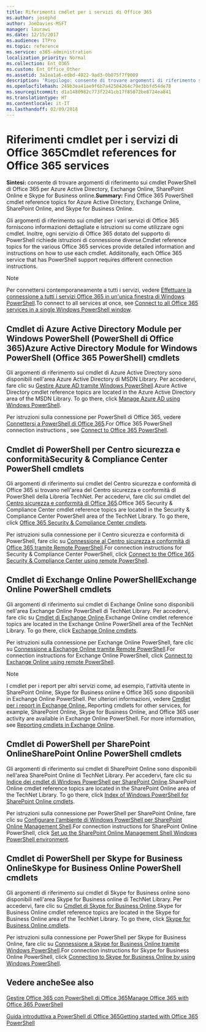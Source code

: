 ```yaml
---
title: Riferimenti cmdlet per i servizi di Office 365
ms.author: josephd
author: JoeDavies-MSFT
manager: laurawi
ms.date: 12/15/2017
ms.audience: ITPro
ms.topic: reference
ms.service: o365-administration
localization_priority: Normal
ms.collection: Ent_O365
ms.custom: Ent_Office_Other
ms.assetid: 3a1ea1a6-edbd-4922-9ad3-0b075f7f9009
description: 'Riepilogo: consente di trovare argomenti di riferimento sui cmdlet PowerShell di Office 365 per Azure Active Directory, Exchange Online, SharePoint Online e Skype for Business online.'
ms.openlocfilehash: 249b3ea41ae9f6b7a42504264c79e3bbfd54de78
ms.sourcegitcommit: d1a1480982c773f2241cb17f85072be8724ea841
ms.translationtype: HT
ms.contentlocale: it-IT
ms.lasthandoff: 02/09/2018
---
```

# <a name="cmdlet-references-for-office-365-services"></a><span data-ttu-id="4df30-103">Riferimenti cmdlet per i servizi di Office 365</span><span class="sxs-lookup"><span data-stu-id="4df30-103">Cmdlet references for Office 365 services</span></span>

 <span data-ttu-id="4df30-104">**Sintesi:** consente di trovare argomenti di riferimento sui cmdlet PowerShell di Office 365 per Azure Active Directory, Exchange Online, SharePoint Online e Skype for Business online.</span><span class="sxs-lookup"><span data-stu-id="4df30-104">**Summary:** Find Office 365 PowerShell cmdlet reference topics for Azure Active Directory, Exchange Online, SharePoint Online, and Skype for Business Online.</span></span>
  
<span data-ttu-id="4df30-p101">Gli argomenti di riferimento sui cmdlet per i vari servizi di Office 365 forniscono informazioni dettagliate e istruzioni su come utilizzare ogni cmdlet. Inoltre, ogni servizio di Office 365 dotato del supporto di PowerShell richiede istruzioni di connessione diverse.</span><span class="sxs-lookup"><span data-stu-id="4df30-p101">Cmdlet reference topics for the various Office 365 services provide detailed information and instructions on how to use each cmdlet. Addiitonally, each Office 365 service that has PowerShell support requires different connection instructions.</span></span>
  
> [!NOTE]
> <span data-ttu-id="4df30-107">Per connettersi contemporaneamente a tutti i servizi, vedere [Effettuare la connessione a tutti i servizi Office 365 in un'unica finestra di Windows PowerShell](connect-to-all-office-365-services-in-a-single-windows-powershell-window.md).</span><span class="sxs-lookup"><span data-stu-id="4df30-107">To connect to all services at once, see [Connect to all Office 365 services in a single Windows PowerShell window](connect-to-all-office-365-services-in-a-single-windows-powershell-window.md).</span></span> 
  
## <a name="azure-active-directory-module-for-windows-powershell-office-365-powershell-cmdlets"></a><span data-ttu-id="4df30-108">Cmdlet di Azure Active Directory Module per Windows PowerShell (PowerShell di Office 365)</span><span class="sxs-lookup"><span data-stu-id="4df30-108">Azure Active Directory Module for Windows PowerShell (Office 365 PowerShell) cmdlets</span></span>

<span data-ttu-id="4df30-p102">Gli argomenti di riferimento sui cmdlet di Azure Active Directory sono disponibili nell'area Azure Active Directory di MSDN Library. Per accedervi, fare clic su [Gestire Azure AD tramite Windows PowerShell](https://go.microsoft.com/fwlink/p/?LinkId=691475).</span><span class="sxs-lookup"><span data-stu-id="4df30-p102">Azure Active Directory cmdlet reference topics are located in the Azure Active Directory area of the MSDN Library. To go there, click [Manage Azure AD using Windows PowerShell](https://go.microsoft.com/fwlink/p/?LinkId=691475).</span></span>
  
<span data-ttu-id="4df30-111">Per istruzioni sulla connessione per PowerShell di Office 365, vedere [Connettersi a PowerShell di Office 365](connect-to-office-365-powershell.md).</span><span class="sxs-lookup"><span data-stu-id="4df30-111">For Office 365 PowerShell connection instructions , see [Connect to Office 365 PowerShell](connect-to-office-365-powershell.md).</span></span>
  
## <a name="security-amp-compliance-center-powershell-cmdlets"></a><span data-ttu-id="4df30-112">Cmdlet di PowerShell per Centro sicurezza e conformità</span><span class="sxs-lookup"><span data-stu-id="4df30-112">Security &amp; Compliance Center PowerShell cmdlets</span></span>

<span data-ttu-id="4df30-p103">Gli argomenti di riferimento sui cmdlet del Centro sicurezza e conformità di Office 365 si trovano nell'area del Centro sicurezza e conformità di PowerShell della Libreria TechNet. Per accedervi, fare clic sui cmdlet del [Centro sicurezza e conformità di Office 365](https://go.microsoft.com/fwlink/p/?LinkId=627085).</span><span class="sxs-lookup"><span data-stu-id="4df30-p103">Office 365 Security &amp; Compliance Center cmdlet reference topics are located in the Security &amp; Compliance Center PowerShell area of the TechNet Library. To go there, click [Office 365 Security &amp; Compliance Center cmdlets](https://go.microsoft.com/fwlink/p/?LinkId=627085).</span></span>
  
<span data-ttu-id="4df30-115">Per istruzioni sulla connessione per il Centro sicurezza e conformità di PowerShell, fare clic su [Connessione al Centro sicurezza e conformità di Office 365 tramite Remote PowerShell](https://go.microsoft.com/fwlink/p/?LinkId=627084).</span><span class="sxs-lookup"><span data-stu-id="4df30-115">For connection instructions for Security &amp; Compliance Center PowerShell, click [Connect to the Office 365 Security &amp; Compliance Center using remote PowerShell](https://go.microsoft.com/fwlink/p/?LinkId=627084).</span></span>
  
## <a name="exchange-online-powershell-cmdlets"></a><span data-ttu-id="4df30-116">Cmdlet di Exchange Online PowerShell</span><span class="sxs-lookup"><span data-stu-id="4df30-116">Exchange Online PowerShell cmdlets</span></span>

<span data-ttu-id="4df30-p104">Gli argomenti di riferimento sui cmdlet di Exchange Online sono disponibili nell'area Exchange Online PowerShell di TechNet Library. Per accedervi, fare clic su [Cmdlet di Exchange Online](https://go.microsoft.com/fwlink/p/?LinkID=328213).</span><span class="sxs-lookup"><span data-stu-id="4df30-p104">Exchange Online cmdlet reference topics are located in the Exchange Online PowerShell area of the TechNet Library. To go there, click [Exchange Online cmdlets](https://go.microsoft.com/fwlink/p/?LinkID=328213).</span></span>
  
<span data-ttu-id="4df30-119">Per istruzioni sulla connessione per Exchange Online PowerShell, fare clic su [Connessione a Exchange Online tramite Remote PowerShell](https://go.microsoft.com/fwlink/p/?LinkId=396554).</span><span class="sxs-lookup"><span data-stu-id="4df30-119">For connection instructions for Exchange Online PowerShell, click [Connect to Exchange Online using remote PowerShell](https://go.microsoft.com/fwlink/p/?LinkId=396554).</span></span>
  
> [!NOTE]
> <span data-ttu-id="4df30-p105">I cmdlet per i report per altri servizi come, ad esempio, l'attività utente in SharePoint Online, Skype for Business online e Office 365 sono disponibili in Exchange Online PowerShell. Per ulteriori informazioni, vedere [Cmdlet per i report in Exchange Online.](https://go.microsoft.com/fwlink/p/?LinkId=691595).</span><span class="sxs-lookup"><span data-stu-id="4df30-p105">Reporting cmdlets for other services, for example, SharePoint Online, Skype for Business Online, and Office 365 user activity are available in Exchange Online PowerShell. For more information, see [Reporting cmdlets in Exchange Online](https://go.microsoft.com/fwlink/p/?LinkId=691595).</span></span> 
  
## <a name="sharepoint-online-powershell-cmdlets"></a><span data-ttu-id="4df30-122">Cmdlet di PowerShell per SharePoint Online</span><span class="sxs-lookup"><span data-stu-id="4df30-122">SharePoint Online PowerShell cmdlets</span></span>

<span data-ttu-id="4df30-p106">Gli argomenti di riferimento sui cmdlet di SharePoint Online sono disponibili nell'area SharePoint Online di TechNet Library. Per accedervi, fare clic su [Indice dei cmdlet di Windows PowerShell per SharePoint Online](https://go.microsoft.com/fwlink/p/?LinkId=691476).</span><span class="sxs-lookup"><span data-stu-id="4df30-p106">SharePoint Online cmdlet reference topics are located in the SharePoint Online area of the TechNet Library. To go there, click [Index of Windows PowerShell for SharePoint Online cmdlets](https://go.microsoft.com/fwlink/p/?LinkId=691476).</span></span>
  
<span data-ttu-id="4df30-125">Per istruzioni sulla connessione per PowerShell per SharePoint Online, fare clic su [Configurare l'ambiente di Windows PowerShell per SharePoint Online Management Shell](https://go.microsoft.com/fwlink/p/?LinkId=691603).</span><span class="sxs-lookup"><span data-stu-id="4df30-125">For connection instructions for SharePoint Online PowerShell, click [Set up the SharePoint Online Management Shell Windows PowerShell environment](https://go.microsoft.com/fwlink/p/?LinkId=691603).</span></span>
  
## <a name="skype-for-business-online-powershell-cmdlets"></a><span data-ttu-id="4df30-126">Cmdlet di PowerShell per Skype for Business Online</span><span class="sxs-lookup"><span data-stu-id="4df30-126">Skype for Business Online PowerShell cmdlets</span></span>

<span data-ttu-id="4df30-p107">Gli argomenti di riferimento sui cmdlet di Skype for Business online sono disponibili nell'area Skype for Business online di TechNet Library. Per accedervi, fare clic su [Cmdlet di Skype for Business Online](https://go.microsoft.com/fwlink/p/?LinkId=691474).</span><span class="sxs-lookup"><span data-stu-id="4df30-p107">Skype for Business Online cmdlet reference topics are located in the Skype for Business Online area of the TechNet Library. To go there, click [Skype for Business Online cmdlets](https://go.microsoft.com/fwlink/p/?LinkId=691474).</span></span>
  
<span data-ttu-id="4df30-129">Per istruzioni sulla connessione per PowerShell per Skype for Business Online, fare clic su [Connessione a Skype for Business Online tramite Windows PowerShell](https://go.microsoft.com/fwlink/p/?LinkId=691607).</span><span class="sxs-lookup"><span data-stu-id="4df30-129">For connection instructions for Skype for Business Online PowerShell, click [Connecting to Skype for Business Online by using Windows PowerShell](https://go.microsoft.com/fwlink/p/?LinkId=691607).</span></span>
  
## <a name="see-also"></a><span data-ttu-id="4df30-130">Vedere anche</span><span class="sxs-lookup"><span data-stu-id="4df30-130">See also</span></span>

#### 

[<span data-ttu-id="4df30-131">Gestire Office 365 con PowerShell di Office 365</span><span class="sxs-lookup"><span data-stu-id="4df30-131">Manage Office 365 with Office 365 PowerShell</span></span>](manage-office-365-with-office-365-powershell.md)
  
[<span data-ttu-id="4df30-132">Guida introduttiva a PowerShell di Office 365</span><span class="sxs-lookup"><span data-stu-id="4df30-132">Getting started with Office 365 PowerShell</span></span>](getting-started-with-office-365-powershell.md)

